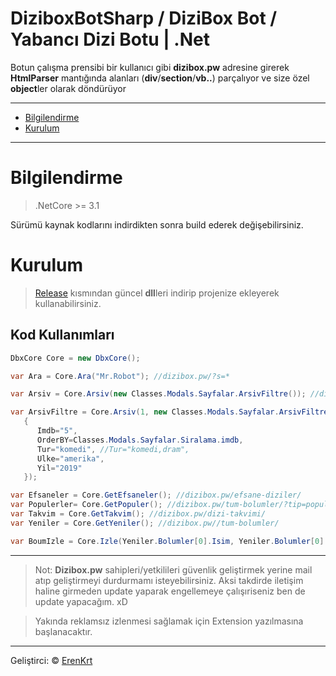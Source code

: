 # DiziboxBotSharp / DiziBox Bot / Yabancı Dizi Botu | .Net

Botun çalışma prensibi bir kullanıcı gibi  **dizibox.pw** adresine girerek **HtmlParser** mantığında alanları (**div**/**section**/**vb..**) parçalıyor ve size özel **object**ler olarak döndürüyor

---
- [Bilgilendirme](#bilgilendirme)
- [Kurulum](#kurulum)
---


# Bilgilendirme
> .NetCore >= 3.1

Sürümü kaynak kodlarını indirdikten sonra build ederek değişebilirsiniz.
# Kurulum
> [Release](https://github.com/ErenKrt/DiziboxBotSharp/releases) kısmından güncel **dll**leri indirip projenize ekleyerek kullanabilirsiniz.
## Kod Kullanımları
```csharp
DbxCore Core = new DbxCore();

var Ara = Core.Ara("Mr.Robot"); //dizibox.pw/?s=*

var Arsiv = Core.Arsiv(new Classes.Modals.Sayfalar.ArsivFiltre()); //dizibox.pw/arsiv/

var ArsivFiltre = Core.Arsiv(1, new Classes.Modals.Sayfalar.ArsivFiltre() 
   {
      Imdb="5",
      OrderBY=Classes.Modals.Sayfalar.Siralama.imdb,
      Tur="komedi", //Tur="komedi,dram",
      Ulke="amerika",
      Yil="2019"
   });

var Efsaneler = Core.GetEfsaneler(); //dizibox.pw/efsane-diziler/
var Populerler= Core.GetPopuler(); //dizibox.pw/tum-bolumler/?tip=populer
var Takvim = Core.GetTakvim(); //dizibox.pw/dizi-takvimi/
var Yeniler = Core.GetYeniler(); //dizibox.pw//tum-bolumler/

var BoumIzle = Core.Izle(Yeniler.Bolumler[0].Isim, Yeniler.Bolumler[0].Sezon, Yeniler.Bolumler[0].Bolum, 1); 
```
---
> Not: **Dizibox.pw** sahipleri/yetkilileri güvenlik geliştirmek yerine mail atıp geliştirmeyi durdurmamı isteyebilirsiniz. Aksi takdirde iletişim haline girmeden update yaparak engellemeye çalışıriseniz ben de update yapacağım. xD

>Yakında reklamsız izlenmesi sağlamak için Extension yazılmasına başlanacaktır.
---
Geliştirci: &copy; [ErenKrt](https://www.instagram.com/ep.eren/)
